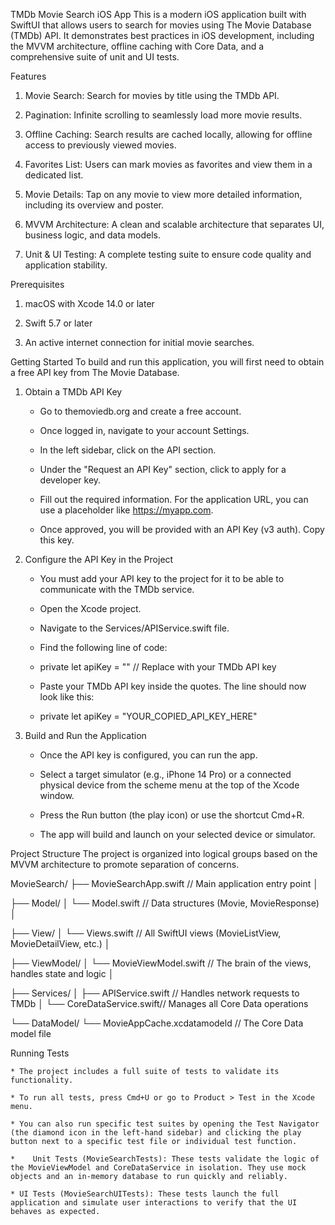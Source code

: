 TMDb Movie Search iOS App
This is a modern iOS application built with SwiftUI that allows users to search for movies using The Movie Database (TMDb) API. It demonstrates best practices in iOS development, including the MVVM architecture, offline caching with Core Data, and a comprehensive suite of unit and UI tests.

Features
1. Movie Search: Search for movies by title using the TMDb API.

2. Pagination: Infinite scrolling to seamlessly load more movie results.

3. Offline Caching: Search results are cached locally, allowing for offline access to previously viewed movies.

4. Favorites List: Users can mark movies as favorites and view them in a dedicated list.

5. Movie Details: Tap on any movie to view more detailed information, including its overview and poster.

6. MVVM Architecture: A clean and scalable architecture that separates UI, business logic, and data models.

7. Unit & UI Testing: A complete testing suite to ensure code quality and application stability.

Prerequisites

1. macOS with Xcode 14.0 or later

2. Swift 5.7 or later

3. An active internet connection for initial movie searches.

Getting Started
To build and run this application, you will first need to obtain a free API key from The Movie Database.

1. Obtain a TMDb API Key

    * Go to themoviedb.org and create a free account.

    * Once logged in, navigate to your account Settings.

    * In the left sidebar, click on the API section.

    * Under the "Request an API Key" section, click to apply for a developer key.

    * Fill out the required information. For the application URL, you can use a placeholder like https://myapp.com.

    * Once approved, you will be provided with an API Key (v3 auth). Copy this key.

2. Configure the API Key in the Project
    * You must add your API key to the project for it to be able to communicate with the TMDb service.

    * Open the Xcode project.

    * Navigate to the Services/APIService.swift file.

    * Find the following line of code:

    * private let apiKey = "" // Replace with your TMDb API key

    * Paste your TMDb API key inside the quotes. The line should now look like this:

    * private let apiKey = "YOUR_COPIED_API_KEY_HERE"

3. Build and Run the Application
    * Once the API key is configured, you can run the app.

    * Select a target simulator (e.g., iPhone 14 Pro) or a connected physical device from the scheme menu at the top of the Xcode window.

    * Press the Run button (the play icon) or use the shortcut Cmd+R.

    * The app will build and launch on your selected device or simulator.

Project Structure
The project is organized into logical groups based on the MVVM architecture to promote separation of concerns.

MovieSearch/
    ├── MovieSearchApp.swift   // Main application entry point
│

├── Model/
    │   └── Model.swift        // Data structures (Movie, MovieResponse)
│

├── View/
    │   └── Views.swift        // All SwiftUI views (MovieListView, MovieDetailView, etc.)
    │

├── ViewModel/
    │   └── MovieViewModel.swift // The brain of the views, handles state and logic
    │

├── Services/
    │   ├── APIService.swift     // Handles network requests to TMDb
    │   └── CoreDataService.swift// Manages all Core Data operations

└── DataModel/
        └── MovieAppCache.xcdatamodeld // The Core Data model file

Running Tests
    
    * The project includes a full suite of tests to validate its functionality.

    * To run all tests, press Cmd+U or go to Product > Test in the Xcode menu.

    * You can also run specific test suites by opening the Test Navigator (the diamond icon in the left-hand sidebar) and clicking the play button next to a specific test file or individual test function.

    *    Unit Tests (MovieSearchTests): These tests validate the logic of the MovieViewModel and CoreDataService in isolation. They use mock objects and an in-memory database to run quickly and reliably.

    * UI Tests (MovieSearchUITests): These tests launch the full application and simulate user interactions to verify that the UI behaves as expected.
